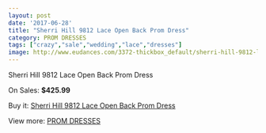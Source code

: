 ```yaml
---
layout: post
date: '2017-06-28'
title: "Sherri Hill 9812 Lace Open Back Prom Dress"
category: PROM DRESSES
tags: ["crazy","sale","wedding","lace","dresses"]
image: http://www.eudances.com/3372-thickbox_default/sherri-hill-9812-lace-open-back-prom-dress.jpg
---
```

Sherri Hill 9812 Lace Open Back Prom Dress

On Sales: **$425.99**
<a href="https://www.eudances.com/en/prom-dresses/1146-sherri-hill-9812-lace-open-back-prom-dress.html"><amp-img layout="responsive" width="600" height="600" src="//www.eudances.com/3372-thickbox_default/sherri-hill-9812-lace-open-back-prom-dress.jpg" alt="Sherri Hill 9812 Lace Open Back Prom Dress 0" /></a>
<a href="https://www.eudances.com/en/prom-dresses/1146-sherri-hill-9812-lace-open-back-prom-dress.html"><amp-img layout="responsive" width="600" height="600" src="//www.eudances.com/3374-thickbox_default/sherri-hill-9812-lace-open-back-prom-dress.jpg" alt="Sherri Hill 9812 Lace Open Back Prom Dress 1" /></a>
<a href="https://www.eudances.com/en/prom-dresses/1146-sherri-hill-9812-lace-open-back-prom-dress.html"><amp-img layout="responsive" width="600" height="600" src="//www.eudances.com/3373-thickbox_default/sherri-hill-9812-lace-open-back-prom-dress.jpg" alt="Sherri Hill 9812 Lace Open Back Prom Dress 2" /></a>

Buy it: [Sherri Hill 9812 Lace Open Back Prom Dress](https://www.eudances.com/en/prom-dresses/1146-sherri-hill-9812-lace-open-back-prom-dress.html "Sherri Hill 9812 Lace Open Back Prom Dress")

View more: [PROM DRESSES](https://www.eudances.com/en/13-prom-dresses "PROM DRESSES")